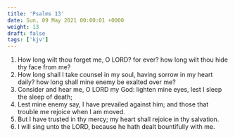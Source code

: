 ```yaml
---
title: 'Psalms 13'
date: Sun, 09 May 2021 00:00:01 +0000
weight: 13
draft: false
tags: ['kjv'] 
---
```


1. How long wilt thou forget me, O LORD? for ever? how long wilt thou hide thy face from me?
2. How long shall I take counsel in my soul, having sorrow in my heart daily? how long shall mine enemy be exalted over me?
3. Consider and hear me, O LORD my God: lighten mine eyes, lest I sleep the sleep of death;
4. Lest mine enemy say, I have prevailed against him; and those that trouble me rejoice when I am moved.
5. But I have trusted in thy mercy; my heart shall rejoice in thy salvation.
6. I will sing unto the LORD, because he hath dealt bountifully with me.
